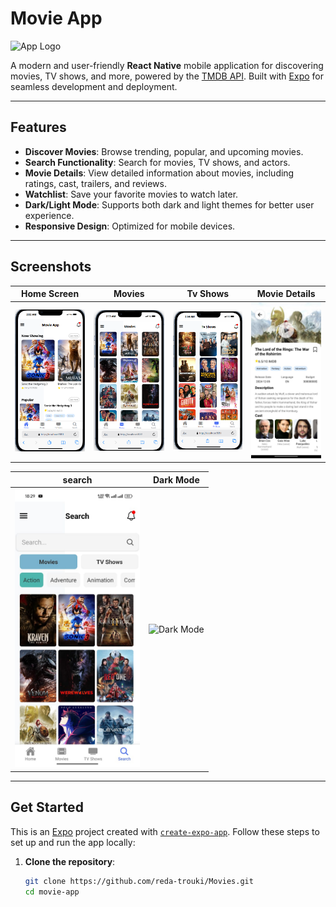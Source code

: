 # Movie App

<img src="assets/images/movies-logo.png" alt="App Logo" width="200" /> <!-- Add your app logo here -->

A modern and user-friendly **React Native** mobile application for discovering movies, TV shows, and more, powered by the [TMDB API](https://www.themoviedb.org/documentation/api). Built with [Expo](https://expo.dev) for seamless development and deployment.

---

## Features

- **Discover Movies**: Browse trending, popular, and upcoming movies.
- **Search Functionality**: Search for movies, TV shows, and actors.
- **Movie Details**: View detailed information about movies, including ratings, cast, trailers, and reviews.
- **Watchlist**: Save your favorite movies to watch later.
- **Dark/Light Mode**: Supports both dark and light themes for better user experience.
- **Responsive Design**: Optimized for mobile devices.

---

## Screenshots

| Home Screen | Movies | Tv Shows |Movie Details
|-------------|---------------|----------------|----------------|
| <img src="images/movie-app-screen1.png" alt="Home Screen" width="200" /> | <img src="images/movie-app-screen2.png" alt="Movies" width="200" /> | <img src="images/movie-app-screen3.png" alt="tv Shows" width="200" /> | <img src="images/movie-app-screen4.png" alt="Home Screen" width="200" /> |

| search | Dark Mode |
|-----------|-----------|
| <img src="images/movie-app-screen5.png" alt="Watchlist" width="200" /> | <img src="images/dark_mode.png" alt="Dark Mode" width="200" /> |

---

## Get Started

This is an [Expo](https://expo.dev) project created with [`create-expo-app`](https://www.npmjs.com/package/create-expo-app). Follow these steps to set up and run the app locally:

1. **Clone the repository**:
   ```bash
   git clone https://github.com/reda-trouki/Movies.git
   cd movie-app
